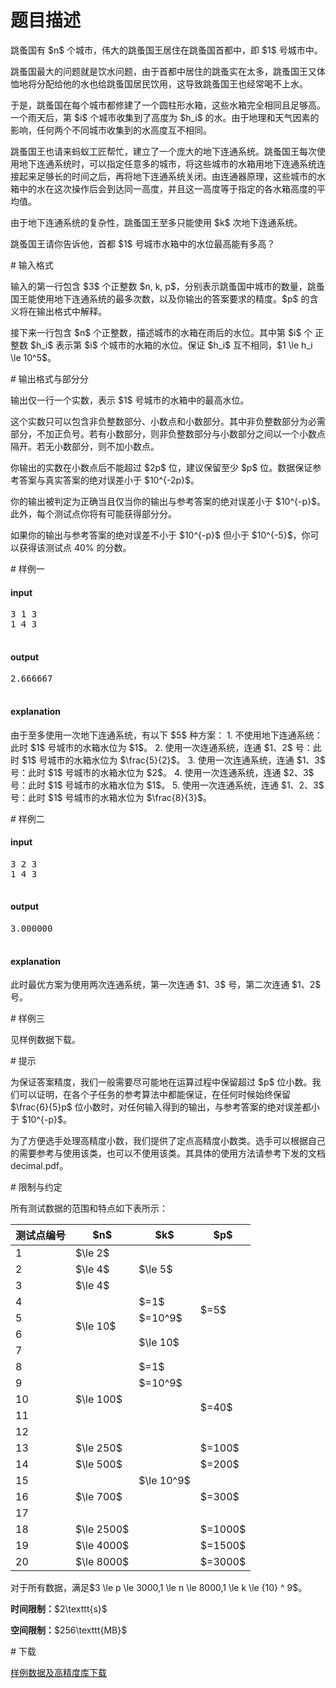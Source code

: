 # 题目描述

<p>跳蚤国有 $n$ 个城市，伟大的跳蚤国王居住在跳蚤国首都中，即 $1$ 号城市中。</p>
<p>跳蚤国最大的问题就是饮水问题，由于首都中居住的跳蚤实在太多，跳蚤国王又体恤地将分配给他的水也给跳蚤国居民饮用，这导致跳蚤国王也经常喝不上水。</p>
<p>于是，跳蚤国在每个城市都修建了一个圆柱形水箱，这些水箱完全相同且足够高。一个雨天后，第 $i$ 个城市收集到了高度为 $h_i$ 的水。由于地理和天气因素的影响，任何两个不同城市收集到的水高度互不相同。</p>
<p>跳蚤国王也请来蚂蚁工匠帮忙，建立了一个庞大的地下连通系统。跳蚤国王每次使用地下连通系统时，可以指定任意多的城市，将这些城市的水箱用地下连通系统连接起来足够长的时间之后，再将地下连通系统关闭。由连通器原理，这些城市的水箱中的水在这次操作后会到达同一高度，并且这一高度等于指定的各水箱高度的平均值。</p>
<p>由于地下连通系统的复杂性，跳蚤国王至多只能使用 $k$ 次地下连通系统。</p>
<p>跳蚤国王请你告诉他，首都 $1$ 号城市水箱中的水位最高能有多高？</p>
# 输入格式


<p>输入的第一行包含 $3$ 个正整数 $n, k, p$，分别表示跳蚤国中城市的数量，跳蚤国王能使用地下连通系统的最多次数，以及你输出的答案要求的精度。$p$ 的含义将在输出格式中解释。</p>
<p>接下来一行包含 $n$ 个正整数，描述城市的水箱在雨后的水位。其中第 $i$ 个 正整数 $h_i$ 表示第 $i$ 个城市的水箱的水位。保证 $h_i$ 互不相同，$1 \le h_i \le 10^5$。</p>
# 输出格式与部分分


<p>输出仅一行一个实数，表示 $1$ 号城市的水箱中的最高水位。</p>
<p>这个实数只可以包含非负整数部分、小数点和小数部分。其中非负整数部分为必需部分，不加正负号。若有小数部分，则非负整数部分与小数部分之间以一个小数点隔开。若无小数部分，则不加小数点。</p>
<p>你输出的实数在小数点后不能超过 $2p$ 位，建议保留至少 $p$ 位。数据保证参考答案与真实答案的绝对误差小于 $10^{-2p}$。</p>
<p>你的输出被判定为正确当且仅当你的输出与参考答案的绝对误差小于 $10^{-p}$。此外，每个测试点你将有可能获得部分分。</p>
<p>如果你的输出与参考答案的绝对误差不小于 $10^{-p}$ 但小于 $10^{-5}$，你可以获得该测试点 40% 的分数。</p>
# 样例一


<h4>input</h4>
<pre>3 1 3
1 4 3

</pre>

<h4>output</h4>
<pre>2.666667

</pre>

<h4>explanation</h4>
<p>由于至多使用一次地下连通系统，有以下 $5$ 种方案：
1. 不使用地下连通系统：此时 $1$ 号城市的水箱水位为 $1$。
2. 使用一次连通系统，连通 $1、2$ 号：此时 $1$ 号城市的水箱水位为 $\frac{5}{2}$。
3. 使用一次连通系统，连通 $1、3$ 号：此时 $1$ 号城市的水箱水位为 $2$。
4. 使用一次连通系统，连通 $2、3$ 号：此时 $1$ 号城市的水箱水位为 $1$。
5. 使用一次连通系统，连通 $1、2、3$ 号：此时 $1$ 号城市的水箱水位为 $\frac{8}{3}$。</p>
# 样例二


<h4>input</h4>
<pre>3 2 3
1 4 3

</pre>

<h4>output</h4>
<pre>3.000000

</pre>

<h4>explanation</h4>
<p>此时最优方案为使用两次连通系统，第一次连通 $1、3$ 号，第二次连通 $1、2$ 号。</p>
# 样例三


<p>见样例数据下载。</p>
# 提示


<p>为保证答案精度，我们一般需要尽可能地在运算过程中保留超过 $p$ 位小数。我们可以证明，在各个子任务的参考算法中都能保证，在任何时候始终保留 $\frac{6}{5}p$ 位小数时，对任何输入得到的输出，与参考答案的绝对误差都小于 $10^{-p}$。</p>
<p>为了方便选手处理高精度小数，我们提供了定点高精度小数类。选手可以根据自己的需要参考与使用该类，也可以不使用该类。其具体的使用方法请参考下发的文档 decimal.pdf。</p>
# 限制与约定


<p>所有测试数据的范围和特点如下表所示：</p>
<div class="table-responsive">
<table class="table table-bordered table-text-center table-vertical-middle"><thead><tr><th>测试点编号</th>
<th>$n$</th>
<th>$k$</th>
<th>$p$</th>
</tr></thead><tbody><tr><td>1</td><td>$\le 2$</td><td rowspan="3">$\le 5$</td><td rowspan="8">$=5$</td></tr><tr><td>2</td><td>$\le 4$</td></tr><tr><td>3</td><td>$\le 4$</td></tr><tr><td>4</td><td rowspan="4">$\le 10$</td><td>$=1$</td></tr><tr><td>5</td><td>$=10^9$</td></tr><tr><td>6</td><td rowspan="2">$\le 10$</td></tr><tr><td>7</td></tr><tr><td>8</td><td rowspan="5">$\le 100$</td><td>$=1$</td></tr><tr><td>9</td><td>$=10^9$</td><td rowspan="4">$=40$</td></tr><tr><td>10</td><td rowspan="11">$\le 10^9$</td></tr><tr><td>11</td></tr><tr><td>12</td></tr><tr><td>13</td><td>$\le 250$</td><td>$=100$</td></tr><tr><td>14</td><td>$\le 500$</td><td>$=200$</td></tr><tr><td>15</td><td rowspan="3">$\le 700$</td><td rowspan="3">$=300$</td></tr><tr><td>16</td></tr><tr><td>17</td></tr><tr><td>18</td><td>$\le 2500$</td><td>$=1000$</td></tr><tr><td>19</td><td>$\le 4000$</td><td>$=1500$</td></tr><tr><td>20</td><td>$\le 8000$</td><td>$=3000$</td></tr></tbody></table></div>

<p>对于所有数据，满足$3 \le p \le 3000,1 \le n \le 8000,1 \le k \le {10} ^ 9$。</p>
<p><strong>时间限制：</strong>$2\texttt{s}$</p>
<p><strong>空间限制：</strong>$256\texttt{MB}$</p>
# 下载


<p><a href="/download.php?type=problem&amp;id=223">样例数据及高精度库下载</a></p>
